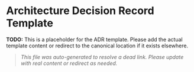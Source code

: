 # Architecture Decision Record Template

**TODO:** This is a placeholder for the ADR template. Please add the actual template content or redirect to the canonical location if it exists elsewhere.

> _This file was auto-generated to resolve a dead link. Please update with real content or redirect as needed._

